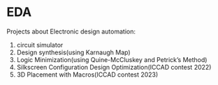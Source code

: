 # EDA
Projects about Electronic design automation:
1. circuit simulator
2. Design synthesis(using Karnaugh Map)
3. Logic Minimization(using Quine-McCluskey and Petrick’s Method)
4. Silkscreen Configuration Design Optimization(ICCAD contest 2022)
5. 3D Placement with Macros(ICCAD contest 2023)
